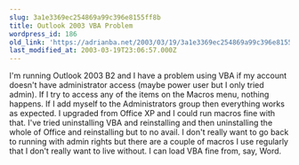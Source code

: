 ```yaml
---
slug: 3a1e3369ec254869a99c396e8155ff8b
title: Outlook 2003 VBA Problem
wordpress_id: 186
old_link: 'https://adrianba.net/2003/03/19/3a1e3369ec254869a99c396e8155ff8b/'
last_modified_at: 2003-03-19T23:06:57.000Z
---
```


I'm running Outlook 2003 B2 and I have a problem using VBA if my
account doesn't have administrator access (maybe power user but I
only tried admin). If I try to access any of the items on the
Macros menu, nothing happens. If I add myself to the Administrators
group then everything works as expected. I upgraded from Office XP
and I could run macros fine with that. I've tried uninstalling VBA
and reinstalling and then uninstalling the whole of Office and
reinstalling but to no avail. I don't really want to go back to
running with admin rights but there are a couple of macros I use
regularly that I don't really want to live without. I can load VBA
fine from, say, Word.

